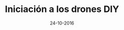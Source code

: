 ---
title: Iniciación a los drones DIY
speaker: Carlos García Saura
bio: Estudiante de Doctorado en el Grupo de Neurocomputación Biológica de la Universidad Autónoma de Madrid (UAM). Actualmente investiga la aplicación de la tecnología de narices artificiales a la monitorización de entornos no controlados. También es miembro del [Club de Robótica-Mecatrónica de la UAM](http://crm.ii.uam.es) donde frikea con impresoras 3D, fresadoras y robots de todo tipo.
date: 24-10-2016
time: 15:00-16:00
link:  https://twitter.com/carl0sgs
video: https://youtu.be/De2m6yLwH7U?list=PLsVexTwov1BrPTIA504ss6HNhr9StUSG7
slides: /slides/CharlaDrones_ElEventoUC3M_24octubre2016.pdf
description: ¿Quieres construir tu propio dron? ¿Imaginas pilotarlo a través de las gafas de visión remota (FPV) y volarlo a toda velocidad? En esta charla se cubrirán los fundamentos básicos para que sepas por dónde empezar&#58; cómo se pilotan los drones, qué componentes se necesitan para montar uno, cómo configurar el software, los "PIDs"... ¡Incluso podrás probar unas gafas FPV! Si quieres empezar en el hobby del aeromodelismo... ¡ésta es tu charla!
keyword: drones
---